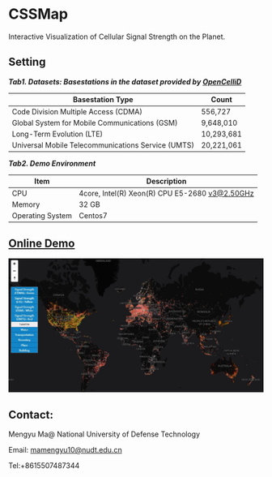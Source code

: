 # CSSMap
Interactive Visualization of Cellular Signal Strength on the Planet.



## Setting

***Tab1. Datasets: Basestations in the dataset provided by [OpenCelliD](https://www.opencellid.org)***

| Basestation Type                                   | Count      |
| -------------------------------------------------- | ---------- |
| Code Division Multiple Access (CDMA)               | 556,727    |
| Global System for Mobile Communications (GSM)      | 9,648,010  |
| Long-Term Evolution (LTE)                          | 10,293,681 |
| Universal Mobile Telecommunications Service (UMTS) | 20,221,061 |

***Tab2.  Demo Environment***

| Item             | Description                                    |
| ---------------- | ---------------------------------------------- |
| CPU              | 4core, Intel(R) Xeon(R) CPU E5-2680 v3@2.50GHz |
| Memory           | 32 GB                                          |
| Operating System | Centos7                                        |



## [Online Demo](http://www.higis.org.cn:8080/CellTowerDEMO/)

![fig](./figures/fig1.JPG)





## Contact:

Mengyu Ma@ National University of Defense Technology

Email: mamengyu10@nudt.edu.cn

Tel:+8615507487344

